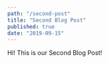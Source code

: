 ```yaml
---
path: "/second-post"
title: "Second Blog Post"
published: true
date: "2019-09-15"
---
```


Hi! This is our Second Blog Post!
